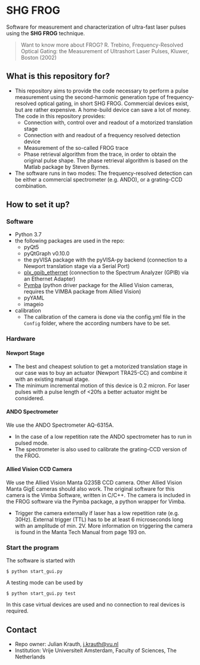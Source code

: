 # SHG FROG

Software for measurement and characterization of ultra-fast laser pulses using the __SHG FROG__ technique.

> Want to know more about FROG?
> R. Trebino, Frequency-Resolved Optical Gating: the Measurement of Ultrashort Laser Pulses, Kluwer, Boston (2002)

## What is this repository for?

* This repository aims to provide the code necessary to perform a pulse measurement using the
  second-harmonic generation type of frequency-resolved optical gating, in short SHG FROG.
  Commercial devices exist, but are rather expensive. A home-build device can save a lot of
  money.
  The code in this repository provides:
  * Connection with, control over and readout of a motorized translation stage
  * Connection with and readout of a frequency resolved detection device
  * Measurement of the so-called FROG trace
  * Phase retrieval algorithm from the trace, in order to obtain the original pulse shape.
      The phase retrieval algorithm is based on the Matlab package by Steven Byrnes.
* The software runs in two modes: The frequency-resolved detection can be either a commercial spectrometer (e.g. ANDO), or a grating-CCD combination.

## How to set it up?

### Software

* Python 3.7
* the following packages are used in the repo:
  * pyQt5
  * pyQtGraph v0.10.0
  * the pyVISA package with the pyVISA-py backend
    (connection to a Newport translation stage via a Serial Port)
  * [plx_gpib_ethernet](https://github.com/nelsond/prologix-gpib-ethernet)
    (connection to the Spectrum Analyzer (GPIB) via an Ethernet Adapter)
  * [Pymba](https://github.com/morefigs/pymba)
    (python driver package for the Allied Vision cameras,
    requires the VIMBA package from Allied Vision)
  * pyYAML
  * imageio
* calibration
  * The calibration of the camera is done via the config.yml file in the `Config` folder,
    where the according numbers have to be set.

### Hardware

#### Newport Stage

* The best and cheapest solution to get a motorized translation stage in our case was to buy an
  actuator (Newport TRA25-CC) and combine it with an existing manual stage.
* The minimum incremental motion of this device is 0.2 micron. For laser pulses with a pulse length
  of <20fs a better actuator might be considered.

#### ANDO Spectrometer

We use the ANDO Spectrometer AQ-6315A.

* In the case of a low repetition rate the ANDO spectrometer has to run in pulsed mode.
* The spectrometer is also used to calibrate the grating-CCD version of the FROG.

#### Allied Vision CCD Camera

We use the Allied Vision Manta G235B CCD camera. Other Allied Vision Manta GigE cameras should
also work. The original software for this camera is the Vimba Software, written in C/C++. The camera is
included in the FROG software via the Pymba package, a python wrapper for Vimba.

* Trigger the camera externally if laser has a low repetition rate (e.g. 30Hz).
  External trigger (TTL) has to be at least 6 microseconds long with an amplitude of min. 2V.
  More information on triggering the camera is found in the Manta Tech Manual from page 193 on.

### Start the program

The software is started with

```
$ python start_gui.py
```

A testing mode can be used by

```
$ python start_gui.py test
```

In this case virtual devices are used and no connection to real devices is required.

## Contact

* Repo owner:  Julian Krauth, j.krauth@vu.nl
* Institution: Vrije Universiteit Amsterdam, Faculty of Sciences, The Netherlands

